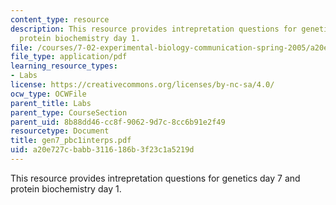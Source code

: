 ```yaml
---
content_type: resource
description: This resource provides intrepretation questions for genetics day 7 and
  protein biochemistry day 1.
file: /courses/7-02-experimental-biology-communication-spring-2005/a20e727cbabb3116186b3f23c1a5219d_gen7_pbc1interps.pdf
file_type: application/pdf
learning_resource_types:
- Labs
license: https://creativecommons.org/licenses/by-nc-sa/4.0/
ocw_type: OCWFile
parent_title: Labs
parent_type: CourseSection
parent_uid: 8b88dd46-cc8f-9062-9d7c-8cc6b91e2f49
resourcetype: Document
title: gen7_pbc1interps.pdf
uid: a20e727c-babb-3116-186b-3f23c1a5219d
---
```

This resource provides intrepretation questions for genetics day 7 and protein biochemistry day 1.
